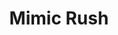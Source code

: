 ---
title: Mimic Rush
developer: Akifox Studio
image: MimicRush.jpg
link: http://akifox.com/mimicrush/
windows: http://akifox.com/mimicrush/get/?p=windows
mac: http://akifox.com/mimicrush/get/?p=mac
linux: http://akifox.com/mimicrush/#download
ios: https://itunes.apple.com/us/app/mimic-rush/id978482657
android: https://play.google.com/store/apps/details?id=com.akifox.mimicrush
---